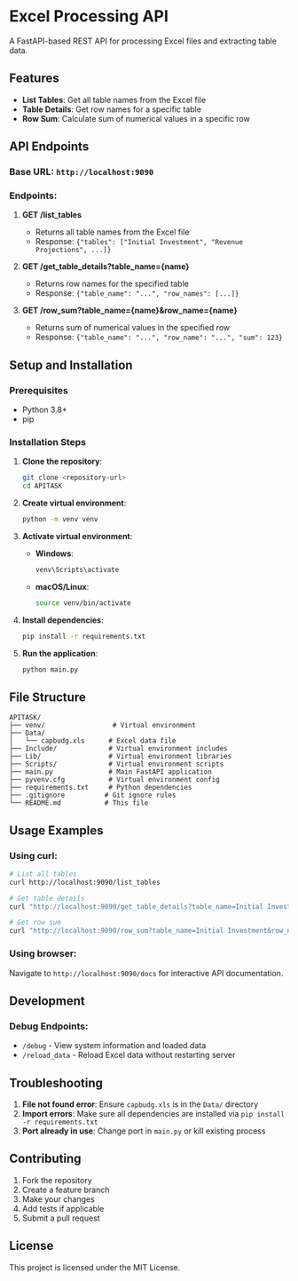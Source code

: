 # Excel Processing API

A FastAPI-based REST API for processing Excel files and extracting table data.

## Features

- **List Tables**: Get all table names from the Excel file
- **Table Details**: Get row names for a specific table
- **Row Sum**: Calculate sum of numerical values in a specific row

## API Endpoints

### Base URL: `http://localhost:9090`

### Endpoints:

1. **GET /list_tables**
   - Returns all table names from the Excel file
   - Response: `{"tables": ["Initial Investment", "Revenue Projections", ...]}`

2. **GET /get_table_details?table_name={name}**
   - Returns row names for the specified table
   - Response: `{"table_name": "...", "row_names": [...]}`

3. **GET /row_sum?table_name={name}&row_name={name}**
   - Returns sum of numerical values in the specified row
   - Response: `{"table_name": "...", "row_name": "...", "sum": 123}`

## Setup and Installation

### Prerequisites
- Python 3.8+
- pip

### Installation Steps

1. **Clone the repository**:
   ```bash
   git clone <repository-url>
   cd APITASK
   ```

2. **Create virtual environment**:
   ```bash
   python -m venv venv
   ```

3. **Activate virtual environment**:
   - **Windows**:
     ```bash
     venv\Scripts\activate
     ```
   - **macOS/Linux**:
     ```bash
     source venv/bin/activate
     ```

4. **Install dependencies**:
   ```bash
   pip install -r requirements.txt
   ```

5. **Run the application**:
   ```bash
   python main.py
   ```

## File Structure

```
APITASK/
├── venv/                 # Virtual environment
├── Data/
│   └── capbudg.xls      # Excel data file
├── Include/             # Virtual environment includes
├── Lib/                 # Virtual environment libraries
├── Scripts/             # Virtual environment scripts
├── main.py              # Main FastAPI application
├── pyvenv.cfg           # Virtual environment config
├── requirements.txt     # Python dependencies
├── .gitignore          # Git ignore rules
└── README.md           # This file
```

## Usage Examples

### Using curl:

```bash
# List all tables
curl http://localhost:9090/list_tables

# Get table details
curl "http://localhost:9090/get_table_details?table_name=Initial Investment"

# Get row sum
curl "http://localhost:9090/row_sum?table_name=Initial Investment&row_name=Tax Credit (if any )="
```

### Using browser:
Navigate to `http://localhost:9090/docs` for interactive API documentation.

## Development

### Debug Endpoints:
- `/debug` - View system information and loaded data
- `/reload_data` - Reload Excel data without restarting server


## Troubleshooting

1. **File not found error**: Ensure `capbudg.xls` is in the `Data/` directory
2. **Import errors**: Make sure all dependencies are installed via `pip install -r requirements.txt`
3. **Port already in use**: Change port in `main.py` or kill existing process

## Contributing

1. Fork the repository
2. Create a feature branch
3. Make your changes
4. Add tests if applicable
5. Submit a pull request

## License

This project is licensed under the MIT License.
